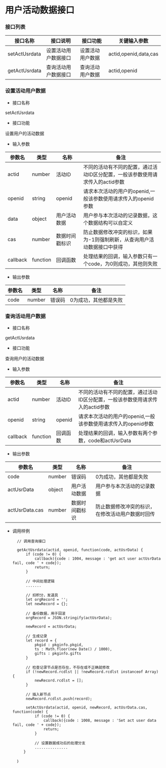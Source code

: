 # 用户活动数据接口


### 接口列表

| 接口名称 | 接口说明 | 接口功能 | 关键输入参数 |
| - | - | - | - | 
| setActUsrdata | 设置活动用户数据接口 | 设置活动用户数据 | actid,openid,data,cas |
| getActUsrdata | 查询活动用户数据接口 | 查询活动用户数据 | actid,openid |


### 设置活动用户数据

- 接口名称

setActUsrdata

- 接口功能

设置用户的活动数据

- 输入参数

| 参数名 | 类型 | 名称 | 备注 |
| - | - | - | - | 
| actid | number | 活动ID | 不同的活动有不同的配置，通过活动ID区分配置，一般该参数使用请求传入的actid参数 |
| openid | string | openid | 请求本次活动的用户的openid,一般该参数使用请求传入的openid参数 |
| data | object | 用户活动数据 | 用户参与本次活动的记录数据，这个数据结构可以自定义 |
| cas | number | 数据时间戳标识 | 防止数据修改冲突的标识，如果为-1则强制刷新，从查询用户活动数据接口中获得 |
| callback | function | 回调函数 | 处理结果的回调，输入参数只有一个code，为0则成功，其他则失败 |

- 输出参数

| 参数名 | 类型 | 名称 | 备注 |
| - | - | - | - | 
| code | number | 错误码 |0为成功，其他都是失败 |


### 查询活动用户数据

- 接口名称

getActUsrdata

- 接口功能

查询用户的活动数据

- 输入参数

| 参数名 | 类型 | 名称 | 备注 |
| - | - | - | - | 
| actid | number | 活动ID | 不同的活动有不同的配置，通过活动ID区分配置，一般该参数使用请求传入的actid参数 |
| openid | string | openid | 请求本次活动的用户的openid,一般该参数使用请求传入的openid参数 |
| callback | function | 回调函数 | 处理结果的回调，输入参数有两个参数，code和actUsrData |

- 输出参数

| 参数名 | 类型 | 名称 | 备注 |
| - | - | - | - | 
| code | number | 错误码 |0为成功，其他都是失败 |
| actUsrData | object | 用户活动数据 | 用户参与本次活动的记录数据 |
| actUsrData.cas | number | 数据时间戳标识 | 防止数据修改冲突的标识，在修改活动用户数据时回传 |

- 调用样例

		// 调用查询接口

		getActUsrdata(actid, openid, function(code, actUsrData) {
			if (code != 0) {
				callback({code : 1004, message : 'get act user actUsrData fail, code ' + code});
				return;
			}

			// 中间处理逻辑
			....... 

			// 扣积分，发道具
			let orgRecord = '';
			let newRecord = {};

			// 备份数据，用于回滚
			orgRecord = JSON.stringify(actUsrData);

			newRecord = actUsrData;

			// 生成记录
			let record = {
				pkgid : pkginfo.pkgid,
				ts : Math.floor(new Date() / 1000),
				gifts : pkginfo.gifts
			}

			// 检查记录节点是否存在，不存在或不正确就修改
			if (!newRecord.rcdlst || !newRecord.rcdlst instanceof Array) {
				newRecord.rcdlst = [];
			}

			// 插入新节点
			newRecord.rcdlst.push(record);

			setActUsrdata(actid, openid, newRecord, actUsrData.cas, function(code) {
				if (code != 0) {
					callback({code : 1008, message : 'Set act user data fail, code ' + code});
					return;
				}
               
                // 设置数据成功后的处理分支
                ............... 
           }

		｝